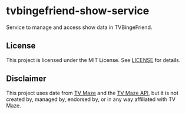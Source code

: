 # tvbingefriend-show-service

Service to manage and access show data in TVBingeFriend.

## License

This project is licensed under the MIT License. See [LICENSE](LICENSE) for details.

## Disclaimer

This project uses date from [TV Maze](https://www.tvmaze.com/) and the [TV Maze API](https://www.tvmaze.com/api), but it is not created by, managed by, endorsed by, or in any way affiliated with TV Maze.